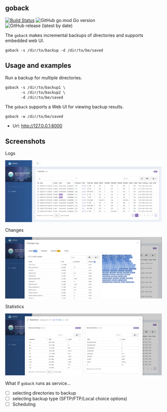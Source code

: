 goback
------
[![Build Status](https://travis-ci.org/devplayg/goback.svg?branch=master)](https://travis-ci.org/devplayg/goback)
![GitHub go.mod Go version](https://img.shields.io/github/go-mod/go-version/devplayg/goback?color=439DB1)
![GitHub release (latest by date)](https://img.shields.io/github/v/release/devplayg/goback)

The `goback` makes incremental backups of directories and supports embedded web UI.

    goback -s /dir/to/backup -d /dir/to/be/saved
    
Usage and examples
-------------------    
    
Run a backup for multiple directories.

    goback -s /dir/to/backup1 \
           -s /dir/to/backup2 \
           -d /dir/to/be/saved

The `goback` supports a Web UI for viewing backup results.

    goback -w /dir/to/be/saved

* Url: http://127.0.0.1:8000    


Screenshots
------------

Logs

![logs](img/goback-log.png)

Changes

![changes](img/goback-changes.png)

Statistics

![changes](img/goback-stats.png)


What if `goback` runs as service...

- [ ] selecting directories to backup
- [ ] selecting backup type (SFTP/FTP/Local choice options)
- [ ] Scheduling